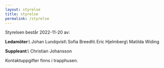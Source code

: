 ```yaml
---
layout: styrelse
title: styrelse
permalink: /styrelse
---
```


Styrelsen består 2022-11-20 av: 

**Ledamöter**:\\
Johan Lundqvist\\
Sofia Breedh\\
Eric Hjelmberg\\
Matilda Widing

**Suppleant**:\\
Christian Johansson

Kontaktuppgifter finns i trapphusen.
